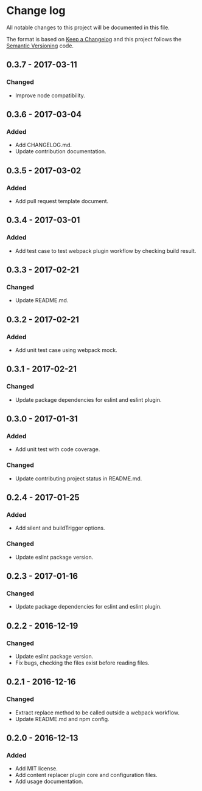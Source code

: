 # Change log
All notable changes to this project will be documented in this file.

The format is based on [Keep a Changelog](http://keepachangelog.com) and this project follows the [Semantic Versioning](http://semver.org) code.

## 0.3.7 - 2017-03-11
### Changed
- Improve node compatibility.

## 0.3.6 - 2017-03-04
### Added
- Add CHANGELOG.md.
- Update contribution documentation.

## 0.3.5 - 2017-03-02
### Added
- Add pull request template document. 

## 0.3.4 - 2017-03-01
### Added
- Add test case to test webpack plugin workflow by checking build result.

## 0.3.3 - 2017-02-21
### Changed
- Update README.md.

## 0.3.2 - 2017-02-21
### Added
- Add unit test case using webpack mock.

## 0.3.1 - 2017-02-21
### Changed
- Update package dependencies for eslint and eslint plugin.

## 0.3.0 - 2017-01-31
### Added
- Add unit test with code coverage.

### Changed
- Update contributing project status in README.md.

## 0.2.4 - 2017-01-25
### Added
- Add silent and buildTrigger options.

### Changed
- Update eslint package version.

## 0.2.3 - 2017-01-16
### Changed
- Update package dependencies for eslint and eslint plugin.

## 0.2.2 - 2016-12-19
### Changed
- Update eslint package version.
- Fix bugs, checking the files exist before reading files.

## 0.2.1 - 2016-12-16
### Changed
- Extract replace method to be called outside a webpack workflow.
- Update README.md and npm config.


## 0.2.0 - 2016-12-13
### Added
- Add MIT license.
- Add content replacer plugin core and configuration files.
- Add usage documentation.
